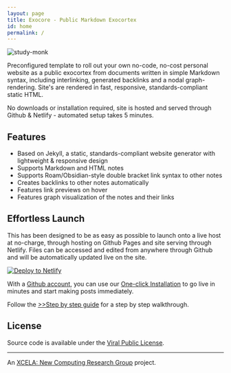 ```yaml
---
layout: page
title: Exocore - Public Markdown Exocortex
id: home
permalink: /
---
```


![study-monk](/assets/image.jpg)

Preconfigured template to roll out your own no-code, no-cost personal website as a public exocortex from documents written in simple Markdown syntax, including interlinking, generated backlinks and a nodal graph-rendering. Site's are rendered in fast, responsive, standards-compliant static HTML. 

No downloads or installation required, site is hosted and served through Github & Netlify - automated setup takes 5 minutes.

## Features

- Based on Jekyll, a static, standards-compliant website generator with lightweight & responsive design
- Supports Markdown and HTML notes
- Supports Roam/Obsidian-style double bracket link syntax to other notes
- Creates backlinks to other notes automatically
- Features link previews on hover
- Features graph visualization of the notes and their links

## Effortless Launch

This has been designed to be as easy as possible to launch onto a live host at no-charge, through hosting on Github Pages and site serving through Netlify. Files can be accessed and edited from anywhere through Github and will be automatically updated live on the site.

[![Deploy to Netlify](https://www.netlify.com/img/deploy/button.svg)](https://app.netlify.com/start/deploy?repository=https://github.com/xcela/exocore)

With a [Github account](https://github.com/join), you can use our [One-click Installation](https://app.netlify.com/start/deploy?repository=https://github.com/xcela/exocore) to go live in minutes and start making posts immediately.

Follow the [>>Step by step guide](step-by-step-tutorial) for a step by step walkthrough.

## License

Source code is available under the [Viral Public License](LICENSE.md).

---

An [XCELA: New Computing Research Group](https://xcela.org) project.